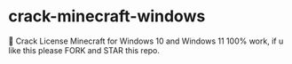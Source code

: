 # crack-minecraft-windows
🔏 Crack License Minecraft for Windows 10 and Windows 11 100% work, if u like this please FORK and STAR this repo.

